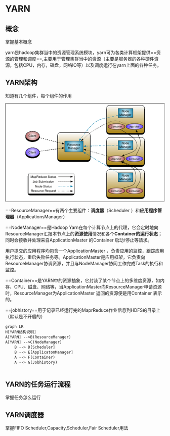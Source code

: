 # YARN

## 概念

掌握基本概念

yarn是hadoop集群当中的资源管理系统模块，yarn可为各类计算框架提供==资源的管理和调度==,主要用于管理集群当中的资源（主要是服务器的各种硬件资源，包括CPU，内存，磁盘，网络IO等）以及调度运行在yarn上面的各种任务。

## YARN架构

知道有几个组件，每个组件的作用

![img](img/wps1.png "组成结构")

==ResourceManager==有两个主要组件：**调度器**（Scheduler ）和**应用程序管理器**（ApplicationsManager）

==NodeManager==是Hadoop Yarn在每个计算节点上的代理，它会定时地向ResourceManager汇报本节点上的**资源使用**情况和各个**Container的运行状态**；同时会接收并处理来自ApplicationMaster 的Container 启动/停止等请求。

用户提交的应用程序均包含一个ApplicationMaster ，负责应用的监控，跟踪应用执行状态，重启失败任务等。ApplicationMaster是应用框架，它负责向ResourceManager协调资源，并且与NodeManager协同工作完成Task的执行和监控。

==Container==是YARN中的资源抽象，它封装了某个节点上的多维度资源，如内存、CPU、磁盘、网络等，当ApplicationMaster向ResourceManager申请资源时，ResourceManager为ApplicationMaster 返回的资源便是用Container 表示的。

==jobhistory==用于记录已经运行完的MaprReduce作业信息到HDFS的目录上（默认是不开启的）


```mermaid
graph LR
H[YARN结构说明]
A[YARN] -->B(ResourceManager)
A[YARN] -->C(NodeManager)
    B --> D[Scheduler]
    B --> E[ApplicatonManager]
    A --> F(Container)
    A --> G(Jobhistory)
    
```


## YARN的任务运行流程

掌握任务怎么运行

## YARN调度器

掌握FIFO Scheduler,Capacity,Scheduler,Fair Scheduler用法